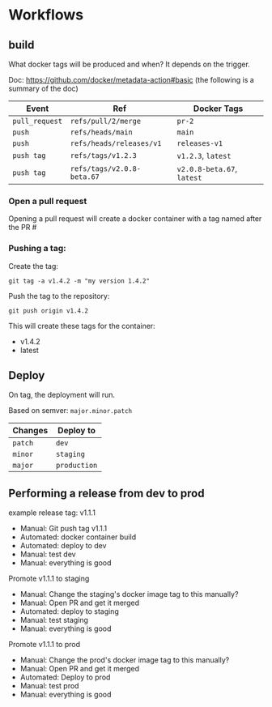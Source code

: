 # Workflows

## build

What docker tags will be produced and when?  It depends on the trigger.  

Doc: https://github.com/docker/metadata-action#basic (the following is a summary of the doc)

| Event           | Ref                           | Docker Tags                         |
|-----------------|-------------------------------|-------------------------------------|
| `pull_request`  | `refs/pull/2/merge`           | `pr-2`                              |
| `push`          | `refs/heads/main`             | `main`                              |
| `push`          | `refs/heads/releases/v1`      | `releases-v1`                       |
| `push tag`      | `refs/tags/v1.2.3`            | `v1.2.3`, `latest`                  |
| `push tag`      | `refs/tags/v2.0.8-beta.67`    | `v2.0.8-beta.67`, `latest`          |

### Open a pull request
Opening a pull request will create a docker container with a tag named after the PR #

### Pushing a tag:

Create the tag:
```
git tag -a v1.4.2 -m "my version 1.4.2"
```

Push the tag to the repository:
```
git push origin v1.4.2
```

This will create these tags for the container:
* v1.4.2
* latest

## Deploy
On tag, the deployment will run.

Based on semver: `major.minor.patch`

| Changes         | Deploy to              | 
|-----------------|------------------------|
| `patch`         | `dev`                  |
| `minor`         | `staging`              |
| `major`         | `production`           |


## Performing a release from dev to prod

example release tag: v1.1.1
* Manual: Git push tag v1.1.1
* Automated: docker container build
* Automated: deploy to dev
* Manual: test dev
* Manual: everything is good

Promote v1.1.1 to staging
* Manual: Change the staging's docker image tag to this manually?
* Manual: Open PR and get it merged
* Automated: deploy to staging
* Manual: test staging
* Manual: everything is good

Promote v1.1.1 to prod
* Manual: Change the prod's docker image tag to this manually?
* Manual: Open PR and get it merged
* Automated: Deploy to prod
* Manual: test prod
* Manual: everything is good
